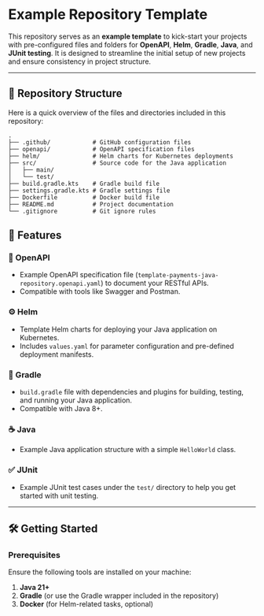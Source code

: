 # Example Repository Template

This repository serves as an **example template** to kick-start your projects with pre-configured files and folders for **OpenAPI**, **Helm**, **Gradle**, **Java**, and **JUnit testing**. It is designed to streamline the initial setup of new projects and ensure consistency in project structure.

---

## 📂 Repository Structure

Here is a quick overview of the files and directories included in this repository:

```plaintext
.
├── .github/            # GitHub configuration files
├── openapi/            # OpenAPI specification files
├── helm/               # Helm charts for Kubernetes deployments
├── src/                # Source code for the Java application
│   ├── main/
│   └── test/
├── build.gradle.kts    # Gradle build file
├── settings.gradle.kts # Gradle settings file
├── Dockerfile          # Docker build file
├── README.md           # Project documentation
└── .gitignore          # Git ignore rules
```

## 🚀 Features

### 📜 OpenAPI
- Example OpenAPI specification file (`template-payments-java-repository.openapi.yaml`) to document your RESTful APIs.
- Compatible with tools like Swagger and Postman.

### ⚙️ Helm
- Template Helm charts for deploying your Java application on Kubernetes.
- Includes `values.yaml` for parameter configuration and pre-defined deployment manifests.

### 🔧 Gradle
- `build.gradle` file with dependencies and plugins for building, testing, and running your Java application.
- Compatible with Java 8+.

### ☕ Java
- Example Java application structure with a simple `HelloWorld` class.

### ✅ JUnit
- Example JUnit test cases under the `test/` directory to help you get started with unit testing.

---

## 🛠️ Getting Started

### Prerequisites
Ensure the following tools are installed on your machine:
1. **Java 21+**
2. **Gradle** (or use the Gradle wrapper included in the repository)
3. **Docker** (for Helm-related tasks, optional)
